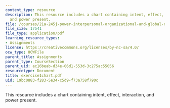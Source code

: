 ```yaml
---
content_type: resource
description: This resource includes a chart containing intent, effect, interaction,
  and power present.
file: /courses/21a-245j-power-interpersonal-organizational-and-global-dimensions-fall-2005/19bc0883f2835e34c5d9f73a758f790c_exercise1chart.pdf
file_size: 17541
file_type: application/pdf
learning_resource_types:
- Assignments
license: https://creativecommons.org/licenses/by-nc-sa/4.0/
ocw_type: OCWFile
parent_title: Assignments
parent_type: CourseSection
parent_uid: ac16beab-d34e-06d1-553d-3c275ac55056
resourcetype: Document
title: exercise1chart.pdf
uid: 19bc0883-f283-5e34-c5d9-f73a758f790c
---
```

This resource includes a chart containing intent, effect, interaction, and power present.